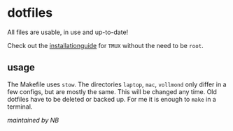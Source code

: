 # dotfiles
All files are usable, in use and up-to-date!

Check out the [installationguide](https://github.com/nonator/dotfiles/blob/master/install_tmux.md) for `TMUX` without the need to be `root`.

## usage
The Makefile uses `stow`.
The directories `laptop`, `mac`, `vollmond` only differ in a few configs, but
are mostly the same.
This will be changed any time.
Old dotfiles have to be deleted or backed up.
For me it is enough to `make` in a terminal.

_maintained by NB_
